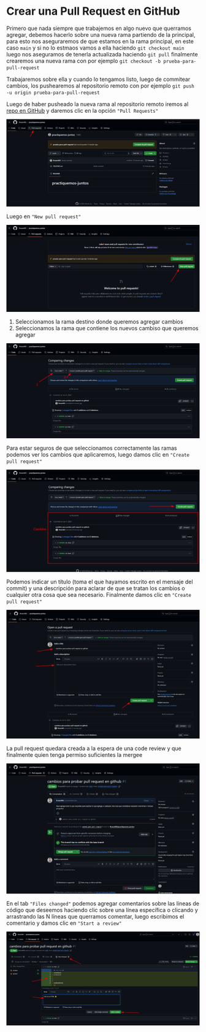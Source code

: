 # Crear una Pull Request en GitHub

Primero que nada siempre que trabajemos en algo nuevo que querramos agregar, debemos hacerlo sobre una nueva rama partiendo de la principal, para esto nos aseguraremos de que estamos en la rama principal, en este caso `main` y si no lo estmaos vamos a ella haciendo `git checkout main` luego nos aseguramos de tenerla actualizada haciendo `git pull` finalmente crearemos una nueva rama con por ejemplo `git checkout -b prueba-para-pull-request`

Trabajaremos sobre ella y cuando lo tengamos listo, luego de commitear cambios, los pushearemos al repositorio remoto con por ejemplo `git push -u origin prueba-para-pull-request`

Luego de haber pusheado la nueva rama al repositorio remoto iremos al [repo en GitHub](https://github.com/BraianMG/practiquemos-juntos) y daremos clic en la opción `"Pull Requests"`

![Botón Pull requests](images/boton-pull-requests.png)

Luego en `"New pull request"`

![Botón New pull request](images/boton-new-pull-request.png)

1. Seleccionamos la rama destino donde queremos agregar cambios
2. Seleccionamos la rama que contiene los nuevos cambiso que queremos agregar

![Selección de ramas](images/seleccion-de-ramas.png)

Para estar seguros de que seleccionamos correctamente las ramas podemos ver los cambios que aplicaremos, luego damos clic en `"Create pull request"`

![Crear pull request](images/crear-pull-request.png)

Podemos indicar un título (toma el que hayamos escrito en el mensaje del commit) y una descripción para aclarar de que se tratan los cambios o cualquier otra cosa que sea necesario. Finalmente damos clic en `"Create pull request"`

![Título y descripción de pull request](images/titulo-y-descripcion-de-pull-request.png)

La pull request quedara creada a la espera de una code review y que finalmente quien tenga permiso suficientes la mergee

![Pull request resultante](images/pull-request-resultante.png)

En el tab `"Files changed"` podemos agregar comentarios sobre las líneas de código que deseemos haciendo clic sobre una línea específica o clicando y arrastrando las N líneas que querramos comentar, luego escribimos el comentario y damos clic en `"Start a review"`

![Comentarios sobre cambios](images/comentarios-sobre-cambios.png)

